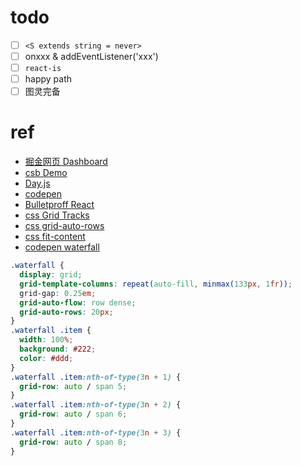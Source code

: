 # todo

- [ ] `<S extends string = never>`
- [ ] onxxx & addEventListener('xxx')
- [ ] `react-is`
- [ ] happy path
- [ ] 图灵完备

# ref

- [掘金网页 Dashboard](https://e.juejin.cn/#/)
- [csb Demo](https://m05hfn.csb.app/)
- [Day.js](https://day.js.org/)
- [codepen](https://codepen.io/)
- [Bulletproff React](https://github.com/alan2207/bulletproof-react)
- [css Grid Tracks](https://developer.mozilla.org/en-US/docs/Glossary/Grid_Tracks)
- [css grid-auto-rows](https://developer.mozilla.org/en-US/docs/Web/CSS/grid-auto-rows)
- [css fit-content](https://developer.mozilla.org/en-US/docs/Web/CSS/fit-content_function)
- [codepen waterfall](https://codepen.io/ycw/pen/gdGBPx)

```css
.waterfall {
  display: grid;
  grid-template-columns: repeat(auto-fill, minmax(133px, 1fr));
  grid-gap: 0.25em;
  grid-auto-flow: row dense;
  grid-auto-rows: 20px;
}
.waterfall .item {
  width: 100%;
  background: #222;
  color: #ddd;
}
.waterfall .item:nth-of-type(3n + 1) {
  grid-row: auto / span 5;
}
.waterfall .item:nth-of-type(3n + 2) {
  grid-row: auto / span 6;
}
.waterfall .item:nth-of-type(3n + 3) {
  grid-row: auto / span 8;
}
```
